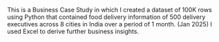 This is a Business Case Study in which I created a dataset of 100K rows using Python that contained food delivery information of 500 delivery executives across 8 cities in India over a period of 1 month. (Jan 2025)
I used Excel to derive further business insights.
